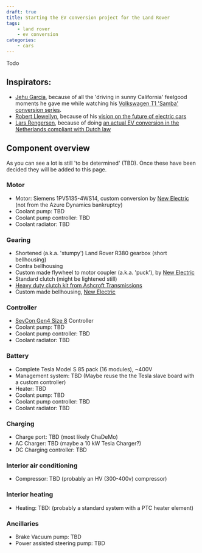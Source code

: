 ```yaml
---
draft: true
title: Starting the EV conversion project for the Land Rover 
tags:
    - land rover
    - ev conversion
categories:
    - cars
---
```

Todo

## Inspirators:

- [Jehu Garcia](https://twitter.com/jag35), because of all the 'driving in sunny California' feelgood moments he gave me while watching his 
    [Volkswagen T1 'Samba' conversion series](https://www.youtube.com/watch?v=5UeVsHmKAFA&list=PL2l32K1w0jp-m04Jl-3PHmtapevOuCeIp). 
- [Robert Llewellyn](https://twitter.com/bobbyllew), because of his 
    [vision on the future of electric cars](https://www.youtube.com/watch?v=6q7_xN0ilag)
- [Lars Rengersen](https://twitter.com/oudevolvo), because of doing 
    [an actual EV conversion in the Netherlands compliant with Dutch law](https://www.oudevolvo.nl/ev-combi/)

## Component overview

As you can see a lot is still 'to be determined' (TBD). 
Once these have been decided they will be added to this page.

### Motor

- Motor: Siemens 1PV5135-4WS14, custom conversion by [New Electric](http://www.newelectric.nl/)
    (not from the Azure Dynamics bankruptcy)
- Coolant pump: TBD
- Coolant pump controller: TBD
- Coolant radiator: TBD

### Gearing

- Shortened (a.k.a. 'stumpy') Land Rover R380 gearbox (short bellhousing)
- Contra bellhousing 
- Custom made flywheel to motor coupler (a.k.a. 'puck'), by [New Electric](http://www.newelectric.nl/)
- Standard clutch (might be lightened still)
- [Heavy duty clutch kit from Ashcroft Transmissions](http://www.ashcroft-transmissions.co.uk/miscellaneous/clutches/130-tdi-clutch-kit.html) 
- Custom made bellhousing, [New Electric](http://www.newelectric.nl/)

### Controller

- [SevCon Gen4 Size 8](http://www.sevcon.com/products/high-voltage-controllers/gen4-s8/) Controller
- Coolant pump: TBD
- Coolant pump controller: TBD
- Coolant radiator: TBD

### Battery

- Complete Tesla Model S 85 pack (16 modules), ~400V
- Management system: TBD (Maybe reuse the the Tesla slave board with a custom controller)
- Heater: TBD
- Coolant pump: TBD
- Coolant pump controller: TBD
- Coolant radiator: TBD

### Charging

- Charge port: TBD (most likely ChaDeMo)
- AC Charger: TBD (maybe a 10 kW Tesla Charger?)
- DC Charging controller: TBD

### Interior air conditioning

- Compressor: TBD (probably an HV (300-400v) compressor)

### Interior heating
- Heating: TBD: (probably a standard system with a PTC heater element)

### Ancillaries
- Brake Vacuum pump: TBD
- Power assisted steering pump: TBD

 


